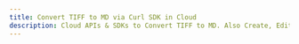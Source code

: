 ---title: Convert TIFF to MD via Curl SDK in Clouddescription: Cloud APIs & SDKs to Convert TIFF to MD. Also Create, Edit & Render Microsoft Word & OpenOffice documents in the Cloud.---